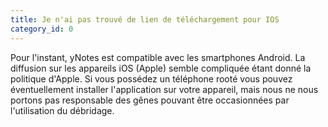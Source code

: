 ```yaml
---
title: Je n'ai pas trouvé de lien de téléchargement pour IOS
category_id: 0
---
```


Pour l'instant, yNotes est compatible avec les smartphones Android. La diffusion sur les appareils iOS (Apple) semble compliquée étant donné la politique d'Apple. Si vous possédez un téléphone rooté vous pouvez éventuellement installer l'application sur votre appareil, mais nous ne nous portons pas responsable des gênes pouvant être occasionnées par l'utilisation du débridage.